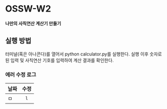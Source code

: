 # OSSW-W2
**나만의 사칙연산 계산기 만들기**

## 실행 방법
터미널(혹은 아나콘다)를 열어서 python calculator.py를 실행한다.
실행 이후 숫자로 된 입력 및 사칙연산 기호를 입력하여 계산 결과를 확인한다.

### 에러 수정 로그
날짜 | 수정
--- | :---:
ㅁ | `l`
